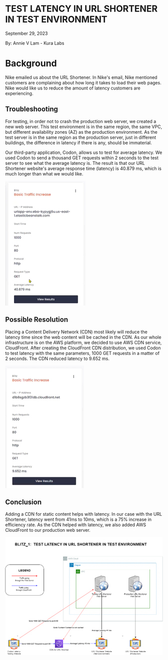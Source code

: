 # TEST LATENCY IN URL SHORTENER IN TEST ENVIRONMENT

September 29, 2023

By:  Annie V Lam - Kura Labs

# Background

Nike emailed us about the URL Shortener.  In Nike's email, Nike mentioned customers are complaining about how long it takes to load their web pages.  Nike would like us to reduce the amount of latency customers are experiencing.  

## Troubleshooting

For testing, in order not to crash the production web server, we created a new web server.  This test environment is in the same region, the same VPC, but different availability zones (AZ) as the production environment.  As the test server is in the same region as the production server, just in different buildings, the difference in latency if there is any, should be immaterial.

Our third-party application, Codon, allows us to test for average latency.  We used Codon to send a thousand GET requests within 2 seconds to the test server to see what the average latency is. The result is that our URL Shortener website's average response time (latency) is 40.879 ms, which is much longer than what we would like.  

![Latency](Images/Web_Server_Latency.png)


## Possible Resolution

Placing a Content Delivery Network (CDN) most likely will reduce the latency time since the web content will be cached in the CDN.  As our whole infrastructure is on the AWS platform, we decided to use AWS CDN service, CloudFront.  After creating the CloudFront CDN distribution, we used Codon to test latency with the same parameters, 1000 GET requests in a matter of 2 seconds.  The CDN reduced latency to 9.652 ms.

![Latency](Images/CDN_Latency.png)


## Conclusion

Adding a CDN for static content helps with latency.  In our case with the URL Shortener, latency went from 41ms to 10ms, which is a 75% increase in efficiency rate.  As the CDN helped with latency, we also added AWS CloudFront to our production web server.  

![Diagram](Images/Blitz_1_Diagram.png)



